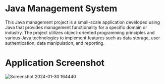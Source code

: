 # Java Management System
This Java management project is a small-scale application developed using Java that provides management functionality for a specific domain or industry. The project utilizes object-oriented programming principles and various Java technologies to implement features such as data storage, user authentication, data manipulation, and reporting.


# Application Screenshot
![Screenshot 2024-01-30 164440](https://github.com/arpitgoswami/java-app/assets/71710858/ae654848-4cf0-419b-81e2-8f9901c5083f)
